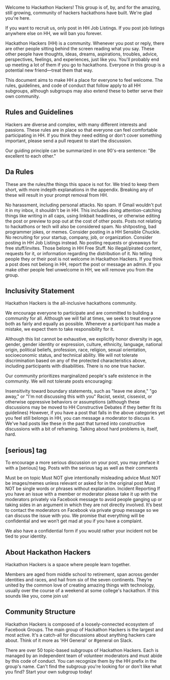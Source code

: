 Welcome to Hackathon Hackers! This group is of, by, and for the amazing, still growing, community of hackers hackathons have built. We're glad you're here.

If you want to recruit us, only post in HH Job Listings. If you post job listings anywhere else on HH, we will ban you forever.

Hackathon Hackers (HH) is a community. Whenever you post or reply, there are other people sitting behind the screen reading what you say. These other people have thoughts, ideas, dreams, aspirations, troubles, advice, perspectives, feelings, and experiences, just like you. You'll probably end up meeting a lot of them if you go to hackathons. Everyone in this group is a potential new friend—treat them that way.

This document aims to make HH a place for everyone to feel welcome. The rules, guidelines, and code of conduct that follow apply to all HH subgroups, although subgroups may also extend these to better serve their own community.

## Rules and Guidelines
Hackers are diverse and complex, with many different interests and passions. These rules are in place so that everyone can feel comfortable participating in HH. If you think they need editing or don't cover something important, please send a pull request to start the discussion.

Our guiding principle can be summarized in one 90's-era sentence: "Be excellent to each other."

## Da Rules
These are the rules/the things this space is not for. We tried to keep them short, with more indepth explanations in the appendix. Breaking any of these will result in your prompt removal from HH.

No harassment, including personal attacks.
No spam. If Gmail wouldn't put it in my inbox, it shouldn't be in HH. This includes doing attention-catching things like writing in all caps, using linkbait headlines, or otherwise editing the post or preview to pop out at the cost of other posts. Posts not relating to hackathons or tech will also be considered spam.
No shitposting, bad programmer jokes, or memes. Consider posting in a HH Sensible Chuckle.
No recruiting for your startup, company, job, or organization. Consider posting in HH Job Listings instead.
No posting requests or giveaways for free stuff/invites. Those belong in HH Free Stuff.
No illegal/pirated content, requests for it, or information regarding the distribution of it.
No telling people they or their post is not welcome in Hackathon Hackers. If you think a post does not belong in HH, report the post or message an admin. If you make other people feel unwelcome in HH, we will remove you from the group.

## Inclusivity Statement
Hackathon Hackers is the all-inclusive hackathons community.

We encourage everyone to participate and are committed to building a community for all. Although we will fail at times, we seek to treat everyone both as fairly and equally as possible. Whenever a participant has made a mistake, we expect them to take responsibility for it.

Although this list cannot be exhaustive, we explicitly honor diversity in age, gender, gender identity or expression, culture, ethnicity, language, national origin, political beliefs, profession, race, religion, sexual orientation, socioeconomic status, and technical ability. We will not tolerate discrimination based on any of the protected characteristics above, including participants with disabilities. There is no one true hacker.

Our community prioritizes marginalized people's safe existence in the community. We will not tolerate posts encouraging:

Insensitivity toward boundary statements, such as "leave me alone," "go away," or "I'm not discussing this with you"
Racist, sexist, cissexist, or otherwise oppressive behaviors or assumptions (although these discussions may be moved to HH Constructive Debates if they better fit its guidelines)
However, if you have a post that falls in the above categories yet you feel still belongs in HH, you can message a moderator to discuss it. We've had posts like these in the past that turned into constructive discussions with a bit of reframing. Talking about hard problems is, itself, hard.

## [serious] tag
To encourage a more serious discussion on your post, you may preface it with a [serious] tag. Posts with the serious tag as well as their comments

Must be on topic
Must NOT give intentionally misleading advice
Must NOT be images/memes unless relevant or asked for in the original post
Must NOT be single words or phrases without explanation.
Incident Reporting
If you have an issue with a member or moderator please take it up with the moderators privately via Facebook message to avoid people ganging up or taking sides in an argument in which they are not directly involved. It’s best to contact the moderators on Facebook via private group message so we can discuss the issue with you. We promise that everything will be confidential and we won’t get mad at you if you have a complaint.

We also have a confidential form if you would rather your incident not be tied to your identity.

## About Hackathon Hackers
Hackathon Hackers is a space where people learn together.

Members are aged from middle school to retirement, span across gender identities and races, and hail from six of the seven continents. They’re united by the common love of creating amazing things with technology, usually over the course of a weekend at some college's hackathon. If this sounds like you, come join us!

## Community Structure
Hackathon Hackers is composed of a loosely-connected ecosystem of Facebook Groups. The main group of Hackathon Hackers is the largest and most active. It's a catch-all for discussions about anything hackers care about. Think of it more as 'HH General' or #general on Slack.

There are over 50 topic-based subgroups of Hackathon Hackers. Each is managed by an independent team of volunteer moderators and must abide by this code of conduct. You can recognize them by the HH prefix in the group's name. Can't find the subgroup you're looking for or don't like what you find? Start your own subgroup today!
